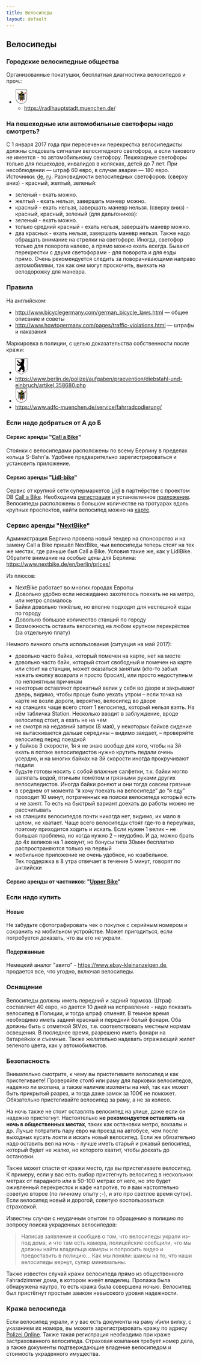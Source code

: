 ```yaml
---
title: Велосипеды
layout: default
---
```


## Велосипеды

### Городские велосипедные общества

Организованные покатушки, бесплатная диагностика велосипедов и проч.:
* ![](files/mu.png)
  * https://radlhauptstadt.muenchen.de/

### На пешеходные или автомобильные светофоры надо смотреть?

С 1 января 2017 года при пересечении перекрестка велосипедисты должны следовать сигналам велосипедного светофора, а если такового не имеется - то автомобильному светофору. Пешеходные светофоры только для пешеходов, инвалидов в колясках, детей до 7 лет. При несоблюдении — штраф 60 евро, в случае аварии — 180 евро.
Источники: [de](http://www.focus.de/auto/videos/vorsicht-bei-der-ampel-neue-regel-fuer-fahrradfahrer-das-aendert-sich-2017_id_6422439.html), [ru](http://liveberlin.ru/news/2017/01/06/velo-pdd-2017/).
Разновидности велосипедных светофоров:
(сверху вниз) - красный, желтый, зеленый:
- зеленый - ехать можно.
- желтый - ехать нельзя, завершать маневр можно.
- красный - ехать нельзя, завершать маневр нельзя.
(сверху вниз) - красный, красный, зеленый (для дальтоников):
- зеленый - ехать можно.
- только средний красный - ехать нельзя, завершать маневр можно.
- два красных - ехать нельзя, завершать маневр нельзя.
Также надо обращать внимание на стрелки на светофоре. Иногда, светофор только для поворота налево, а прямо можно ехать всегда. Бывают перекрестки с двумя светофорами - для поворота и для езды прямо.
Очень рекомендуется следить за поворачивающими направо автомобилями, так как они могут проскочить, выехать на велодорожку для маневра.

### Правила

На английском:

* http://www.bicyclegermany.com/german_bicycle_laws.html — общее описание и советы
* http://www.howtogermany.com/pages/traffic-violations.html — штрафы и наказания

Маркировка в полиции, с целью доказательства собственности после кражи:
*  ![](files/be.png)
  * https://www.berlin.de/polizei/aufgaben/praevention/diebstahl-und-einbruch/artikel.358680.php
*  ![](files/mu.png)
  * https://www.adfc-muenchen.de/service/fahrradcodierung/

### Если надо добраться от А до Б

#### Сервис аренды "[Call a Bike](https://www.callabike-interaktiv.de/)"
Стоянки с велосипедами расположены по всему Берлину в пределах кольца S-Bahn'а. Удобнее предварительно зарегистрироваться и установить приложение.

#### Сервис аренды "[Lidl-bike](https://www.lidl-bike.de/de)"
Сервис от крупной сети супермаркетов [Lidl](https://www.lidl.de/) в партнёрстве с проектом DB [Call a Bike](https://www.callabike-interaktiv.de/). Необходима [регистрация](https://www.lidl-bike.de/de/registrieren) и установленное [приложение](https://www.lidl-bike.de/de/soeinfachgehts/app). Велосипеды расположены в большом количестве на тротуарах вдоль крупных проспектов, найти велосипед можно на [карте](https://www.lidl-bike.de/de/rad-finden).

### Сервис аренды "[NextBike](https://www.nextbike.de)"
Администрация Берлина провела новый тендер на спонсорство и на замену Call a Bike пришёл NextBike, чьи велосипеды теперь стоят на тех же местах, где раньше был Call a Bike.
Условия такие же, как у LidlBike. 
Обратите внимание на особые цены для Берлина: https://www.nextbike.de/en/berlin/prices/

Из плюсов:
- NextBike работает во многих городах Европы
- Довольно удобно если неожиданно захотелось поехать не на метро, или метро сломалось
- Байки довольно тяжёлые, но вполне подходят для неспешной езды по городу
- Довольно большое количество станций по городу
- Возможность оставить велосипед на любом крупном перекрёстке (за отдельную плату)

Немного личного опыта использования (ситуация на май 2017):
- довольно часто байка, который помечен на карте, нет на месте
- довольно часто байк, который стоит свободный и помечен на карте или стоит на станции, может оказаться занятым (кто-то забыл нажать кнопку возврата и просто бросил), или просто недоступным по непонятным причинам
- некоторые оставляют прокатный велик у себя во дворе и закрывают дверь, видимо, чтобы проще было уехать утром – если точка на карте не возле дороги, вероятно, велосипед во дворе
- на станциях чаще всего стоит 1 велосипед, который нельзя взять. На нём табличка Station. Несколько вводит в заблуждение, вроде велосипед стоит, а ехать не на чем
- не смотря на недавний запуск (8 мая), у некоторых байков сидение не вытаскивается дальше середины – видимо заедает, – проверяйте велосипед перед поездкой
- у байков 3 скорости, 1я я не знаю вообще для кого, чтобы на 3й ехать в потоке велосипедистов нужно крутить педали очень усердно, и на многих байках на 3й скорости иногда прокручивают педали
- будьте готовы носить с собой влажные салфетки, т.к. байки могло заляпать водой, птичьим помётом и грязными руками других велосипедистов. Иногда байки роняют и они тогда совсем грязные
- в среднем от момента “я хочу поехать на велосипеде” до “я еду” проходит 10 минут, потраченных на поиски велосипеда который есть и не занят. То есть на быстрый вариант доехать до работы можно не рассчитывать
- на станциях велосипедов почти никогда нет, видимо, их мало в целом, не хватает. Чаще всего велосипеды стоят где-то в переулках, поэтому приходится ходить и искать. Если нужен 1 велик – не большая проблема, но когда нужно 2 – неудобно. И да, можно брать до 4х великов на 1 аккаунт, но бонусы типа 30мин бесплатно распространяются только на первый
- мобильное приложение не очень удобное, но юзабельное. Тех.поддержка в 8 утра отвечает в течение 5 минут, говорят по английски

#### Сервис аренды от частников: "[Upper Bike](https://www.upperbike.com/en/)"

### Если надо купить

#### Новые
Не забудьте сфотографировать чек о покупке с серийным номером и сохранить на мобильном устройстве. Может пригодиться, если потребуется доказать, что вы его не украли.

#### Подержанные

Немецкий аналог "авито" - https://www.ebay-kleinanzeigen.de, продается все, что угодно, включая велосипеды.

### Оснащение
Велосипеды должны иметь передний и задний тормоза.
Штраф составляет 40 евро, но дается 10 дней на исправление - надо показать велосипед в Полиции, и тогда штраф отменят.
В темное время необходимо иметь задний красный и передний белый фонари. Оба должны быть с отметкой StVzo, т.е. соответствовать местным нормам освещения.
В последнее время, разрешено иметь фонари на батарейках и съемные.
Также желательно надевать отражающий жилет зеленого цвета, как у автомобилистов.

### Безопасность

Внимательно смотрите, к чему вы пристегиваете велосипед и как пристегиваете! Проверяйте столб или раму для парковки велосипедов, надежно ли вкопана, а также наличие изоленты на ней, так как может быть прикрытый разрез, и тогда даже замок за 100€ не поможет. Обязательно пристегивайте велосипед за раму, а не за колесо.

На ночь также не стоит оставлять велосипед на улице, даже если он надежно пристегнут. Настоятельно **не рекомендуется оставлять на ночь в общественных местах**, таких как остановки метро, вокзалы и др. Лучше потратить пару евро на проезд на автобусе, чем после выходных кусать локти и искать новый велосипед. Если же обязательно надо оставить вел на ночь - лучше иметь старый и ржавый велосипед, который будет не жалко, но которого хватит, чтобы доехать до остановки.

Также может спасти от кражи место, где вы пристегиваете велосипед. К примеру, если у вас есть выбор пристегнуть велосипед в нескольких метрах от парадного или в 50-100 метрах от него, но это будет оживленный перекресток и кафе напротив, то я вам настоятельно советую второе (по личному опыту ;-), и это про светлое время суток).
Если велосипед новый и дорогой, советую воспользоваться страховкой.

Известны случаи с неудачным опытом по обращению в полицию по вопросу поиска украденных велосипедов:

> Написав заявление и сообщив о том, что велосипеды украли из-под дома, и что там есть камера, полицейские сообщили, что мы должны найти владельца камеры и попросить видео и предоставить в полицию... Как мы поняли: шансы на то, что наши велосипеды вернут, супер минимальны.

Также известен случай кражи велосипеда прямо из общественного Fahradzimmer дома, в котором живёт владелец. Пропажа была обнаружена наутро, то есть кража была совершена ночью. Велосипед был пристёгнут простым замком невысокого уровня надежности.

### Кража велосипеда

Если велосипед украли, и у вас есть документы на раму и\или вилку, с указанием их номера, вы можете зарегистрировать кражу по адресу [Polizei Online](https://www.internetwache-polizei-berlin.de/).
Также такая регистрация необходима при краже застрахованного велосипеда. Страховая компания требует номер дела, а также документы подтверждающие владение велосипедом и стоимость украденного имущества.
